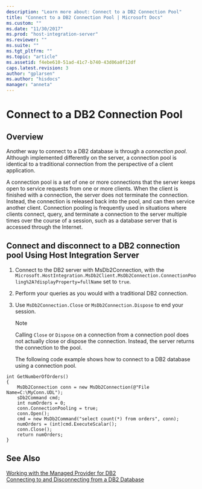 ```yaml
---
description: "Learn more about: Connect to a DB2 Connection Pool"
title: "Connect to a DB2 Connection Pool | Microsoft Docs"
ms.custom: ""
ms.date: "11/30/2017"
ms.prod: "host-integration-server"
ms.reviewer: ""
ms.suite: ""
ms.tgt_pltfrm: ""
ms.topic: "article"
ms.assetid: f4ebe610-51ad-41c7-b740-43d06a0f12df
caps.latest.revision: 3
author: "gplarsen"
ms.author: "hisdocs"
manager: "anneta"
---
```

# Connect to a DB2 Connection Pool

## Overview
Another way to connect to a DB2 database is through a *connection pool*. Although implemented differently on the server, a connection pool is identical to a traditional connection from the perspective of a client application.  
  
 A connection pool is a set of one or more connections that the server keeps open to service requests from one or more clients. When the client is finished with a connection, the server does not terminate the connection. Instead, the connection is released back into the pool, and can then service another client. Connection pooling is frequently used in situations where clients connect, query, and terminate a connection to the server multiple times over the course of a session, such as a database server that is accessed through the Internet.  
  
## Connect and disconnect to a DB2 connection pool Using Host Integration Server  
  
1. Connect to the DB2 server with MsDb2Connection, with the `Microsoft.HostIntegration.MsDb2Client.MsDb2Connection.ConnectionPooling%2A?displayProperty=fullName` set to `true`.  
  
2. Perform your queries as you would with a traditional DB2 connection.  
  
3. Use `MsDb2Connection.Close` or `MsDb2Connection.Dispose` to end your session.  
  
   > [!NOTE]
   >  Calling `Close` or `Dispose` on a connection from a connection pool does not actually close or dispose the connection. Instead, the server returns the connection to the pool.  
  
   The following code example shows how to connect to a DB2 database using a connection pool.  
  
```  
int GetNumberOfOrders()  
{  
    MsDb2Connection conn = new MsDb2Connection(@"File Name=C:\MyConn.UDL");  
    sDb2Command cmd;  
    int numOrders = 0;  
    conn.ConnectionPooling = true;  
    conn.Open();  
    cmd = new MsDb2Command("select count(*) from orders", conn);  
    numOrders = (int)cmd.ExecuteScalar();  
    conn.Close();  
    return numOrders;  
}  
```  
  
## See Also  
 [Working with the Managed Provider for DB2](../core/working-with-the-managed-provider-for-db21.md)   
 [Connecting to and Disconnecting from a DB2 Database](../core/connecting-to-and-disconnecting-from-a-db2-database1.md)
